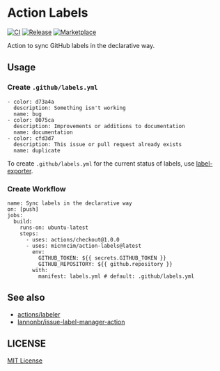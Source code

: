 # Action Labels

[![CI](https://github.com/micnncim/action-labels/workflows/CI/badge.svg)](https://github.com/micnncim/action-labels/actions)
[![Release](https://badgen.net/github/release/micnncim/action-labels?icon=github)](https://github.com/micnncim/action-labels/releases)
[![Marketplace](https://badgen.net/badge/marketplace/action-labels/?icon=github)](https://github.com/marketplace/actions/syncer-of-github-labels)

Action to sync GitHub labels in the declarative way.

## Usage

### Create `.github/labels.yml`

```
- color: d73a4a
  description: Something isn't working
  name: bug
- color: 0075ca
  description: Improvements or additions to documentation
  name: documentation
- color: cfd3d7
  description: This issue or pull request already exists
  name: duplicate
```

To create `.github/labels.yml` for the current status of labels, use [label-exporter](https://github.com/micnncim/label-exporter).

### Create Workflow

```
name: Sync labels in the declarative way
on: [push]
jobs:
  build:
    runs-on: ubuntu-latest
    steps:
      - uses: actions/checkout@1.0.0
      - uses: micnncim/action-labels@latest
        env:
          GITHUB_TOKEN: ${{ secrets.GITHUB_TOKEN }}
          GITHUB_REPOSITORY: ${{ github.repository }}
        with:
          manifest: labels.yml # default: .github/labels.yml
```

## See also

- [actions/labeler](https://github.com/actions/labeler)
- [lannonbr/issue-label-manager-action](https://github.com/lannonbr/issue-label-manager-action)

## LICENSE

[MIT License](./LICENSE)
